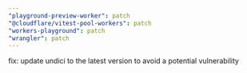 ```yaml
---
"playground-preview-worker": patch
"@cloudflare/vitest-pool-workers": patch
"workers-playground": patch
"wrangler": patch
---
```


fix: update undici to the latest version to avoid a potential vulnerability
